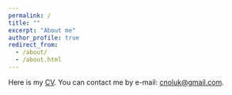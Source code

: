 ```yaml
---
permalink: /
title: ""
excerpt: "About me"
author_profile: true
redirect_from: 
  - /about/
  - /about.html
---
```


Here is my [CV](http://canoluk.github.io/files/CV_CanOluk.pdf). You can contact me by e-mail: cnoluk@gmail.com.
